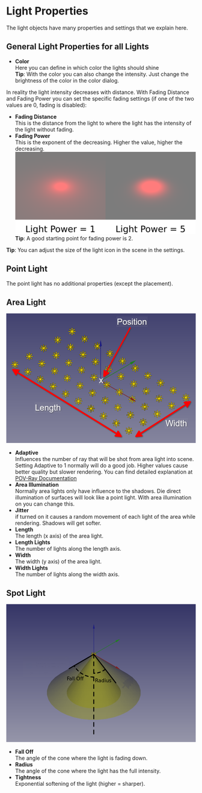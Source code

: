 # Light Properties

The light objects have many properties and settings that we explain here.

## General Light Properties for all Lights

* **Color**  
  Here you can define in which color the lights should shine  
  **Tip**: With the color you can also change the intensity. Just change the brightness of the color in the color dialog.

In reality the light intensity decreases with distance. With Fading Distance and Fading Power you can set the specific fading settings (if one of the two values are 0, fading is disabled):

* **Fading Distance**  
  This is the distance from the light to where the light has the intensity of the light without fading.
* **Fading Power**  
  This is the exponent of the decreasing. Higher the value, higher the decreasing.  
  ![Comparison between different fading powers](img/LightFadingPower.png)  
  **Tip**: A good starting point for fading power is 2.

**Tip**: You can adjust the size of the light icon in the scene in the settings.

## Point Light

The point light has no additional properties (except the placement).

## Area Light

![Image to explain Area Light](img/AreaLight.png)

* **Adaptive**  
  Influences the number of ray that will be shot from area light into scene. Setting Adaptive to 1 normally will do a good job. Higher values cause better quality but slower rendering. You can find detailed explanation at [POV-Ray Documentation](http://www.povray.org/documentation/3.7.0/r3_4.html#r3_4_4_1_5)  
* **Area Illumination**  
  Normally area lights only have influence to the shadows. Die direct illumination of surfaces will look like a point light. With area illumination on you can change this.
* **Jitter**  
  if turned on it causes a random movement of each light of the area while rendering. Shadows will get softer.
* **Length**  
  The length (x axis) of the area light.
* **Length Lights**  
  The number of lights along the length axis.
* **Width**  
  The width (y axis) of the area light.
* **Width Lights**  
  The number of lights along the width axis.

## Spot Light

![Image to explain Spot Lights](img/SpotLight.png)

* **Fall Off**  
  The angle of the cone where the light is fading down.
* **Radius**  
  The angle of the cone where the light has the full intensity.
* **Tightness**  
  Exponential softening of the light (higher = sharper).
